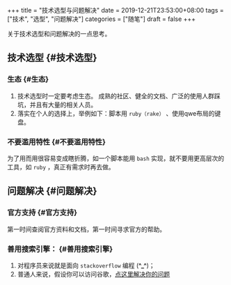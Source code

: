 +++
title = "技术选型与问题解决"
date = 2019-12-21T23:53:00+08:00
tags = ["技术", "选型", "问题解决"]
categories = ["随笔"]
draft = false
+++

关于技术选型和问题解决的一点思考。
<!--more-->


## 技术选型 {#技术选型}


### 生态 {#生态}

1.  技术选型时一定要考虑生态。 成熟的社区、健全的文档、广泛的使用人群踩坑，并且有大量的相关人员。
2.  落实在个人的选择上，举例如下：脚本用 `ruby（rake）` 、使用qwe布局的键盘。


### 不要滥用特性 {#不要滥用特性}

为了用而用很容易变成瞎折腾，如一个脚本能用 `bash` 实现，就不要用更高层次的工具，如 `ruby` ，真正有需求时再去做。


## 问题解决 {#问题解决}


### 官方支持 {#官方支持}

第一时间查阅官方资料和文档，第一时间寻求官方的帮助。


### 善用搜索引擎： {#善用搜索引擎}

1.  对程序员来说就是面向 `stackoverflow` 编程 (**^\_^**)；
2.  普通人来说，假设你可以访问谷歌，[点这里解决你的问题](https://zh.lmgtfy.com/?q=your+question&pp=1)
